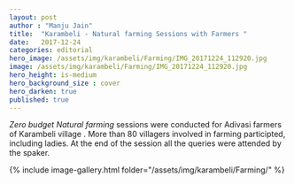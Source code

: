 ```yaml
---
layout: post
author : "Manju Jain"
title:  "Karambeli - Natural farming Sessions with Farmers "
date:   2017-12-24 
categories: editorial
hero_image: /assets/img/karambeli/Farming/IMG_20171224_112920.jpg
image: /assets/img/karambeli/Farming/IMG_20171224_112920.jpg
hero_height: is-medium
hero_background_size : cover
hero_darken: true
published: true
---
```


*Zero budget Natural farming* sessions were conducted for Adivasi farmers of Karambeli village . More than 80 villagers involved in farming participted, including ladies. At the end of the session all the queries were attended by the spaker. 

{% include image-gallery.html folder="/assets/img/karambeli/Farming/" %}
